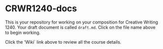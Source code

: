 # CRWR1240-docs

This is your repository for working on your composition for Creative Writing 1240. Your draft document is called `draft.md`. Click on the file name above to begin working.

Click the 'Wiki` link above to review all the course details.


